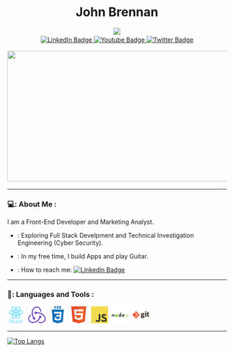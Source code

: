 

<div id="header" align="center">
  <h1>John Brennan</h1>
  <img src="https://media.giphy.com/media/CAIgh8LKFbIciGx5Qe/giphy.gif" width="100"/>
</div>


<div id="badges" align="center">
  <a href="your-linkedin-URL">
    <img src="https://img.shields.io/badge/LinkedIn-blue?style=for-the-badge&logo=linkedin&logoColor=white" alt="LinkedIn Badge"/>
  </a>
  <a href="your-youtube-URL">
    <img src="https://img.shields.io/badge/YouTube-red?style=for-the-badge&logo=youtube&logoColor=white" alt="Youtube Badge"/>
  </a>
  <a href="your-twitter-URL">
    <img src="https://img.shields.io/badge/Twitter-blue?style=for-the-badge&logo=twitter&logoColor=white" alt="Twitter Badge"/>
  </a>
</div>
<div align="center">
  <img src="https://komarev.com/ghpvc/?username=jtbrennan&style=flat-square&color=blue" alt=""/>
</div>


<div align="center">
  <img src="[https://media.giphy.com/media/dWesBcTLavkZuG35MI/giphy.gif](https://media.giphy.com/media/juua9i2c2fA0AIp2iq/giphy.gif)" width="600" height="300"/>
</div>

---

### 💻: About Me :

I am a Front-End Developer and Marketing Analyst.


- : Exploring Full Stack Develpment and Technical Investigation Engineering (Cyber Security).

- : In my free time, I build Apps and play Guitar.

- : How to reach me: [![Linkedin Badge](https://img.shields.io/badge/-JohnBrennan-blue?style=flat&logo=Linkedin&logoColor=white)]([your-linkedin-url](https://www.linkedin.com/in/john-brennan-25aaa1246/))


---

### 🧰: Languages and Tools :


<div>
  <img src="https://github.com/devicons/devicon/blob/master/icons/react/react-original-wordmark.svg" title="React" alt="React" width="40" height="40"/>&nbsp;
  <img src="https://github.com/devicons/devicon/blob/master/icons/redux/redux-original.svg" title="Redux" alt="Redux " width="40" height="40"/>&nbsp;
  <img src="https://github.com/devicons/devicon/blob/master/icons/css3/css3-plain-wordmark.svg"  title="CSS3" alt="CSS" width="40" height="40"/>&nbsp;
  <img src="https://github.com/devicons/devicon/blob/master/icons/html5/html5-original.svg" title="HTML5" alt="HTML" width="40" height="40"/>&nbsp;
  <img src="https://github.com/devicons/devicon/blob/master/icons/javascript/javascript-original.svg" title="JavaScript" alt="JavaScript" width="40" height="40"/>&nbsp;
  <img src="https://github.com/devicons/devicon/blob/master/icons/nodejs/nodejs-original-wordmark.svg" title="NodeJS" alt="NodeJS" width="40" height="40"/>&nbsp;
  <img src="https://github.com/devicons/devicon/blob/master/icons/git/git-original-wordmark.svg" title="Git" **alt="Git" width="40" height="40"/>
</div>

---

[![Top Langs](https://github-readme-stats.vercel.app/api/top-langs/?username=jtbrennan)](https://github.com/jtbrennan/github-readme-stats)



